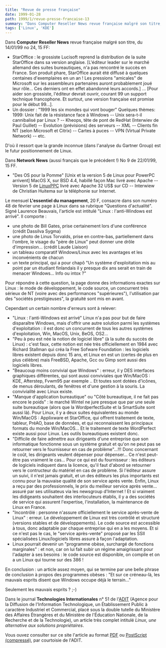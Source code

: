 ```yaml
---
title: "Revue de presse française"
date: 1999-01-28
path: 1999/1/revue-presse-francaise-13
summary: "Dans Computer Reseller News revue française malgré son titre, du 14/01/99 no 24, 15 FF: StarOffice : le grossiste Lucisoft reprend la distribution de la suite StarOffice dans sa version anglaise."
tags: ['Linux', 'KDE']
---
```


<P>Dans <B>Computer Reseller News</B> revue française malgré son titre, du
14/01/99 no 24, 15 FF:</P>

<UL>

<LI>StarOffice : le grossiste Lucisoft reprend la distribution de la suite
StarOffice dans sa version anglaise.
[L'éditeur leader sur le marché allemand des suites bureautiques, n'a pas
rencontré le succès en France. Son produit phare, StarOffice aurait été
diffusé à quelques centaines d'exemplaires en un an ! Les pressions
"amicales" de Microsoft sur les assembleurs partenaires auront probablement
joué leur rôle... Ces derniers ont en effet abandonné leurs accords.] ...
[Pour aider son grossiste, l'éditeur devrait ouvrir, courant 99 un support
technique francophone. Et surtout, une version française est promise pour
le début 99...].
<LI>Un dossier : "1999 les six mondes qui vont bouger" Quelques thèmes:
1999: Unix fait de la résistance face à Windows
--  Unix sera-t-il cannibalisé par Linux ?
--  Kheops, tête de pont de RedHat (Interwiev de Paul Guillet)
--  Evolution (prévisions) des serveurs
--  XML
--  Clients fin NT (selon Microsoft et Citrix)
--  Cartes à puces
--  VPN (Virtual Private Network)
--  etc.
</UL>

<P>D'où il ressort que la grande inconnue (dans l'analyse du Gartner Group)
est le futur positionnement de Linux.</P>

<P>Dans <B>Network News</B> (aussi français que le précédent !) No 9 de
22/01/99, 15 FF.</P>

<UL>

<LI>"Des OS pour la Pomme"
[Unix et la version 5 de Linux pour PowerPC arrivent]
MacOS X, sur BSD 4.4, habillé façon Mac livré avec Apache
--  Version 5 de <A HREF="http://www.linuxppc.com/">LinuxPPC</A> livré avec Apache 32 US$ sur CD
--  Interwiew de Christian Huitema sur la téléphonie sur Internet.
</UL>

<P>Le mensuel <B>L'essentiel du management</B>, 20 F, consacre dans son numéro
48 de février une page à Linux dans sa rubrique "Questions d'actualité".
Signé Laurence Beauvais, l'article est intitulé "Linux : l'anti-Windows
est arrivé". Il comporte :</P>

<UL>

<LI>une photo de Bill Gates, prise certainement lors d'une conférence
(crédit Dassilva Sygma)
<LI>une photo de Linus Torvalds, prise en contre-bas, partiellement dans
l'ombre, le visage du "père de Linux" peut donner une drôle
d'impression... (crédit Laude Liaison)
<LI>un tableau comparatif Windows/Linux avec les avantages et les
inconvénients de chacun
<LI>un texte principal, qui a pour chapô "Un système d'exploitation mis au
point par un étudiant finlandais il y presque dix ans serait en train de
menacer Windows... Info ou intox ?"
</UL>

<P>Pour répondre à cette question, la page donne des informations exactes
sur Linux : le mode de développement, le code source, un concurrent
très  sérieux de NT (voire avec des performances "supérieures"),
l'utilisation par des "sociétés prestigieuses", la gratuité sont mis en
avant.</P>

<P>Cependant un certain nombre d'erreurs sont à relever:</P>

<UL>

<LI>"Linux : l'anti-Windows est arrivé" Linux n'a pas pour but de faire
disparaître Windows, mais d'offrir une autre solution parmi les systèmes
d'exploitation : il est  donc un concurrent de tous les autres systèmes
d'exploitation, Win, MacOS, Unix, BeOS, OS2...
<LI>"Peu à peu est née la notion de logiciel libre" (à la suite du succès
de Linux) : c'est faux, cette notion est née très officiellement en 1984
avec Richard Stallman qui créa la Free Sofware Foundation : les
logiciels libres existent depuis donc 15 ans, et Linux en est un (certes
de plus en plus célèbre) mais FreeBSD, Apache, Gcc ou Gimp sont aussi
des logiciels libres.
<LI>"Beaucoup moins convivial que Windows" : erreur, il y DES interfaces
graphiques différentes, qui sont aussi conviviales que Win/MacOS : KDE,
Afterstep, Fvwm95 par exemple .. Et toutes sont dotées d'icônes, de
menus déroulants, de fenêtres et d'une gestion à la souris. La
convivialité avec Linux existe.
<LI>"Manque d'application bureautique" ou "Côté bureautique, il ne fait
pas encore le poids" : le marché Wintel ne jure presque que par une
seule suite bureautique (alors que la WordperfectSuite et la SmartSuite
sont aussi là). Pour Linux, il y a  deux suites équivalentes au monde
Win/MacOS : Applixware et StarOffice, qui offrent traitement de texte,
tableur, PréAO, base de données, et qui reconnaissent les principaux
formats du monde Win/MacOS... Et le traitement de texte WordPerfect
existe aussi pour Linux. Les outils bureautiques existent donc.
<LI>"Difficile de faire admettre aux dirigeants d'une entreprise que son
informatique fonctionne sous un système gratuit et qu'on ne peut pas se
retourner vers le fournisseur en cas de problème"...!!!
Donc concernant le coût, les dirigeants veulent dépenser pour
dépenser... Ce n'est peut-être pas vraiment le cas...
Pour ce qui est du fournisseur : les éditeurs de logiciels indiquent
dans la licence, qu'il faut d'abord se retourner vers le contructeur du
matériel  en cas de problème. Si l'éditeur assure un suivi, il n'est
jamais gratuit, et un des éditeurs les plus importants est connu pour la
mauvaise qualité de son service après vente. Enfin, Linux a reçu par des
professionnels, le prix du meilleur service après vente... assuré par
ses utilisateus via les newsgroup d'Internet ! Et si vraiment les
didigeants souhaitent des interlocuteurs établis, il y a des sociétés de
service qui assurent l'expertise, l'installation, la maintenance de
Linux en France.
<LI>"Incontrôlé : personne n'assure officiellement le service après-vente
de Linux" : erreur. Le développement de Linux est très contrôlé et
structuré (versions stables et de développements). Le code source est
accessible à tous, donc adaptable par chaque entreprise qui en a les
moyens. Et si ce n'est pas le cas, le "service après-vente" proposé par
les SSII spécialisées Linux/logiciels libres assure à façon
l'adaptation.
<LI>Linux pourrait devenir un "programme obèse, surchargé de fonctions
marginales" : et non, car on lui fait subir un régime amaigrissant pour
l'adapter à ses besoins : le code source est disponible, on compile et
on a un Linux qui tourne sur des 386 !
</UL>

<P>En conclusion : un article assez moyen, qui se termine par une belle
phrase de conclusion à propos des programmes obèses : "Et sur ce
créneau-là, les mauvais esprits disent que Windows occupe déjà le
terrain..."</P>

<P>Seulement les mauvais esprits ? ;-)</P>

<P>
Dans le journal <B>Technologies Internationales</B> n° 51 de l'<A HREF="http://www.adit.fr/">ADIT</A> (Agence pour la Diffusion de
l'Information Technologique, un Établissement Public à caractère
Industriel et Commercial, placé sous la double tutelle du Ministère
des Affaires Étrangères et du Ministère de l'Éducation Nationale, de
la Recherche et de la Technologie), un article très complet intitulé
<EM>Linux, une alternative aux solutions propriétaires</EM>.
</P>

<P>
Vous ouvez consulter sur ce site l'article au format <A HREF="http://www.linux-center.org/articles/9901/adit.pdf">PDF</A> ou <A HREF="http://www.linux-center.org/articles/9901/adit.ps.gz">PostScript
(compressé)</A>, par courtoisie de l'ADIT.
</P>


